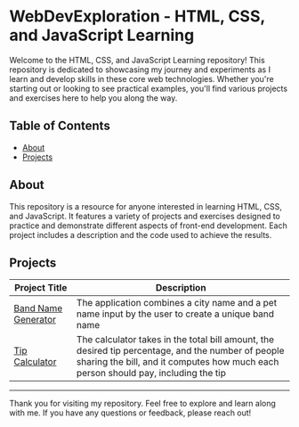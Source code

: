 # WebDevExploration - HTML, CSS, and JavaScript Learning

Welcome to the HTML, CSS, and JavaScript Learning repository! This repository is dedicated to showcasing my journey and experiments as I learn and develop skills in these core web technologies. Whether you're starting out or looking to see practical examples, you'll find various projects and exercises here to help you along the way.

## Table of Contents
- [About](#about)
- [Projects](#projects)

## About

This repository is a resource for anyone interested in learning HTML, CSS, and JavaScript. It features a variety of projects and exercises designed to practice and demonstrate different aspects of front-end development. Each project includes a description and the code used to achieve the results.


## Projects

| Project Title           | Description                                             |
|-------------------------|---------------------------------------------------------|
| [Band Name Generator](https://github.com/priyanshu-saraswat/WebDevExploration/tree/main/band-name-generator) | The application combines a city name and a pet name input by the user to create a unique band name |
|[Tip Calculator](https://github.com/priyanshu-saraswat/WebDevExploration/tree/main/tip-calculator) | The calculator takes in the total bill amount, the desired tip percentage, and the number of people sharing the bill, and it computes how much each person should pay, including the tip |

---

Thank you for visiting my repository. Feel free to explore and learn along with me. If you have any questions or feedback, please reach out!


